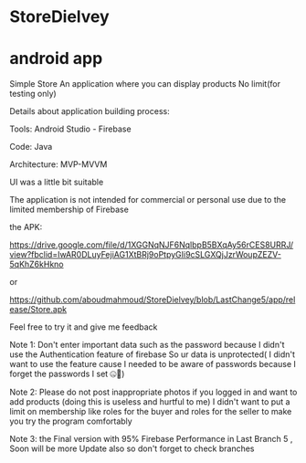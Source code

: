 # StoreDielvey
# android app 
Simple Store 
  An application where you can display products No limit(for testing only)
  
 Details about application building process:
 
 Tools: Android Studio - Firebase 
 
 Code: Java
 
 Architecture: MVP-MVVM
 
 UI was a little bit suitable
 
 The application is not intended for commercial or personal use due to the limited membership of Firebase
  
  
  the APK: 
  
https://drive.google.com/file/d/1XGGNqNJF6NqlbpB5BXqAy56rCES8URRJ/view?fbclid=IwAR0DLuyFejiAG1XtBRj9oPtpyGIi9cSLGXQjJzrWoupZEZV-5qKhZ6kHkno

or 

https://github.com/aboudmahmoud/StoreDielvey/blob/LastChange5/app/release/Store.apk

Feel free to try it and give me feedback 


Note 1: Don't enter important data such as the password because I didn't use the Authentication feature of firebase
      So ur data is unprotected( I didn't want to use the feature cause I needed to be aware of passwords because I forget the passwords I set 🤐)ْ
      
Note 2: Please do not post inappropriate photos if you logged in and want to add products (doing this is useless and hurtful to me)
I didn't want to put a limit on membership like roles for the buyer and roles for the seller to make you try the program comfortably


Note 3: the Final version with 95% Firebase Performance in Last Branch 5 , Soon will be more Update also so don't forget to check branches
